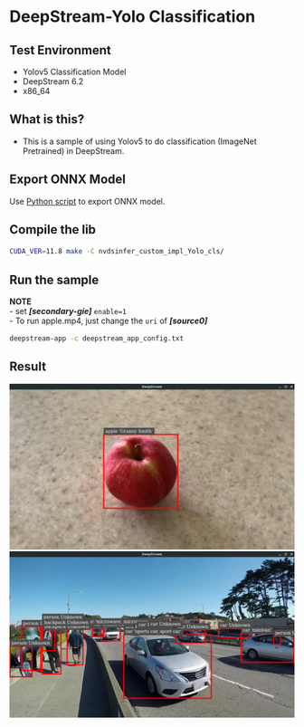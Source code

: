 
# DeepStream-Yolo Classification

## Test Environment

- Yolov5 Classification Model
- DeepStream 6.2
- x86_64

## What is this?

- This is a sample of using Yolov5 to do classification (ImageNet Pretrained) in DeepStream.

## Export ONNX Model

Use [Python script](../utils/export_yoloV5_cls.py) to export ONNX model.

## Compile the lib
    
```bash
CUDA_VER=11.8 make -C nvdsinfer_custom_impl_Yolo_cls/
```

## Run the sample

**NOTE**  
    - set ***[secondary-gie]*** `enable=1`  
    - To run apple.mp4, just change the `uri` of ***[source0]***

```bash
deepstream-app -c deepstream_app_config.txt
```

## Result 

![result01](../assets/result01.png)
![result02](../assets/result02.png)

